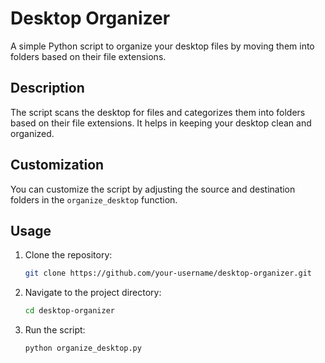 # Desktop Organizer

A simple Python script to organize your desktop files by moving them into folders based on their file extensions.


## Description

The script scans the desktop for files and categorizes them into folders based on their file extensions. It helps in keeping your desktop clean and organized.

## Customization

You can customize the script by adjusting the source and destination folders in the `organize_desktop` function.
## Usage

1. Clone the repository:

    ```bash
    git clone https://github.com/your-username/desktop-organizer.git
    ```

2. Navigate to the project directory:

    ```bash
    cd desktop-organizer
    ```

3. Run the script:

    ```bash
    python organize_desktop.py
    ```



